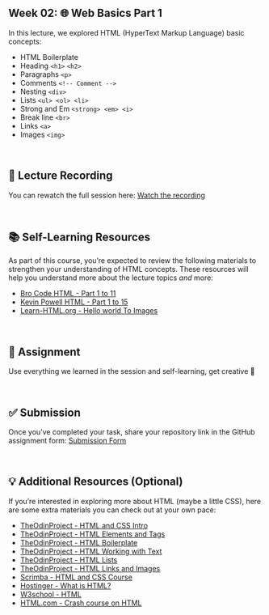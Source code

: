

## Week 02: 🌐 Web Basics Part 1

In this lecture, we explored HTML (HyperText Markup Language) basic concepts:
<br>
- HTML Boilerplate
- Heading `<h1>` `<h2>` 
- Paragraphs `<p>`
- Comments `<!-- Comment -->`
- Nesting `<div>`
- Lists `<ul> <ol> <li>`
- Strong and Em `<strong> <em> <i>`
- Break line `<br>`
- Links `<a>`
- Images `<img>`

<br>

## 🎥 Lecture Recording

You can rewatch the full session here: [Watch the recording](https://udksa-my.sharepoint.com/:v:/g/personal/ccsit_pclub_iau_edu_sa/EeiX7wZrbjxJucOmT8sne-cBFkQMDAauC7u36MQd0UveNw?e=9GMfQt&nav=eyJyZWZlcnJhbEluZm8iOnsicmVmZXJyYWxBcHAiOiJTdHJlYW1XZWJBcHAiLCJyZWZlcnJhbFZpZXciOiJTaGFyZURpYWxvZy1MaW5rIiwicmVmZXJyYWxBcHBQbGF0Zm9ybSI6IldlYiIsInJlZmVycmFsTW9kZSI6InZpZXcifX0%3D)

<br>

## 📚 Self-Learning Resources

As part of this course, you’re expected to review the following materials to strengthen your understanding of HTML concepts.
These resources will help you understand more about the lecture topics *and* more:

- [Bro Code HTML - Part 1 to 11](https://youtube.com/playlist?list=PLZPZq0r_RZOOxqHgOzPyCzIl4AJjXbCYt&si=u518vaoUhRF0Ll5U)
- [Kevin Powell HTML - Part 1 to 15](https://youtube.com/playlist?list=PL4-IK0AVhVjOJs_UjdQeyEZ_cmEV3uJvx&si=QRo9qCntH6gvjMKm)
- [Learn-HTML.org - Hello world To Images](https://www.learn-html.org/)

<br>

## 🧠 Assignment

Use everything we learned in the session and self-learning, get creative 🦃


<br>



## ✅ Submission

Once you’ve completed your task, share your repository link in the GitHub assignment form:
[Submission Form](https://forms.cloud.microsoft/Pages/ResponsePage.aspx?id=_LuGLASN_0GoOpQvB14PYB21Z8AvW0FIsQSmL58EU41UQkU5MllBRDdTSzdRMTcxS0dQWEVLNEYwQy4u)

<br>

## 💡 Additional Resources (Optional)

If you’re interested in exploring more about HTML (maybe a little CSS), here are some extra materials you can check out at your own pace:
- [TheOdinProject - HTML and CSS Intro](https://www.theodinproject.com/lessons/foundations-introduction-to-html-and-css)
- [TheOdinProject - HTML Elements and Tags](https://www.theodinproject.com/lessons/foundations-elements-and-tags)
- [TheOdinProject - HTML Boilerplate](https://www.theodinproject.com/lessons/foundations-html-boilerplate)
- [TheOdinProject - HTML Working with Text](https://www.theodinproject.com/lessons/foundations-working-with-text)
- [TheOdinProject - HTML Lists](https://www.theodinproject.com/lessons/foundations-lists)
- [TheOdinProject - HTML Links and Images](https://www.theodinproject.com/lessons/foundations-links-and-images)
- [Scrimba - HTML and CSS Course](https://scrimba.com/learn-html-and-css-c0p)
- [Hostinger - What is HTML?](https://www.hostinger.com/tutorials/what-is-html)
- [W3school - HTML](https://www.w3schools.com/html/default.asp)
- [HTML.com - Crash course on HTML](https://html.com/#tutorial)
